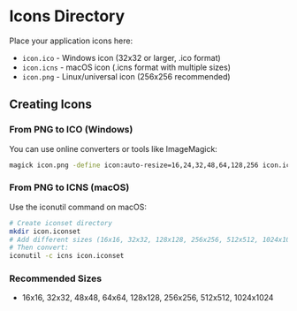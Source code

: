 # Icons Directory

Place your application icons here:

- `icon.ico` - Windows icon (32x32 or larger, .ico format)
- `icon.icns` - macOS icon (.icns format with multiple sizes)
- `icon.png` - Linux/universal icon (256x256 recommended)

## Creating Icons

### From PNG to ICO (Windows)
You can use online converters or tools like ImageMagick:
```bash
magick icon.png -define icon:auto-resize=16,24,32,48,64,128,256 icon.ico
```

### From PNG to ICNS (macOS)
Use the iconutil command on macOS:
```bash
# Create iconset directory
mkdir icon.iconset
# Add different sizes (16x16, 32x32, 128x128, 256x256, 512x512, 1024x1024)
# Then convert:
iconutil -c icns icon.iconset
```

### Recommended Sizes
- 16x16, 32x32, 48x48, 64x64, 128x128, 256x256, 512x512, 1024x1024
